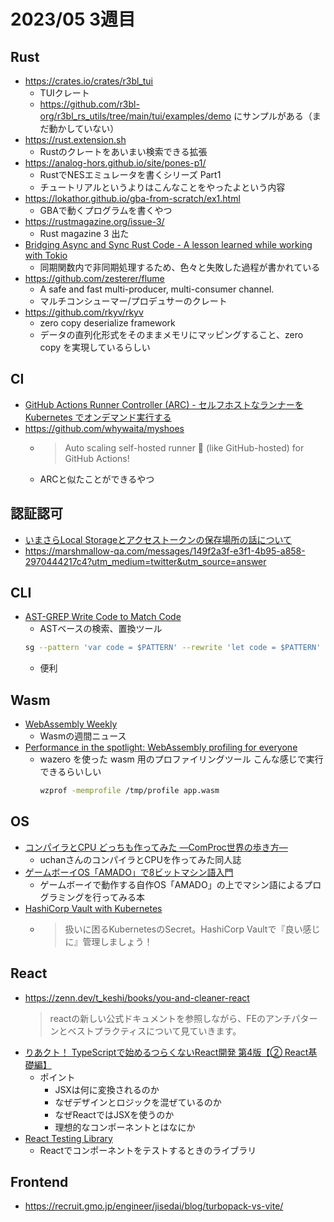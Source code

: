 # 2023/05 3週目

## Rust
- https://crates.io/crates/r3bl_tui
  - TUIクレート
  - https://github.com/r3bl-org/r3bl_rs_utils/tree/main/tui/examples/demo にサンプルがある（まだ動かしていない）
- https://rust.extension.sh
  - Rustのクレートをあいまい検索できる拡張
- https://analog-hors.github.io/site/pones-p1/
  - RustでNESエミュレータを書くシリーズ Part1
  - チュートリアルというよりはこんなことをやったよという内容
- https://lokathor.github.io/gba-from-scratch/ex1.html
  - GBAで動くプログラムを書くやつ
- https://rustmagazine.org/issue-3/
  - Rust magazine 3 出た
- [Bridging Async and Sync Rust Code - A lesson learned while working with Tokio](https://rustmagazine.org/issue-3/bridging-async-and-sync-in-rust/)
  - 同期関数内で非同期処理するため、色々と失敗した過程が書かれている
- https://github.com/zesterer/flume
  - A safe and fast multi-producer, multi-consumer channel.
  - マルチコンシューマー/プロデュサーのクレート
- https://github.com/rkyv/rkyv
  - zero copy deserialize framework
  - データの直列化形式をそのままメモリにマッピングすること、zero copy を実現しているらしい

## CI
- [GitHub Actions Runner Controller (ARC) - セルフホストなランナーを Kubernetes でオンデマンド実行する](https://developer.mamezou-tech.com/blogs/2023/05/14/github-actions-runner-controller/)
- https://github.com/whywaita/myshoes
  - > Auto scaling self-hosted runner 🏃 (like GitHub-hosted) for GitHub Actions!
  - ARCと似たことができるやつ

## 認証認可
- [いまさらLocal Storageとアクセストークンの保存場所の話について](https://qiita.com/NewGyu/items/0b3111b61405366a76c5)
- https://marshmallow-qa.com/messages/149f2a3f-e3f1-4b95-a858-2970444217c4?utm_medium=twitter&utm_source=answer

## CLI
- [AST-GREP Write Code to Match Code](https://ast-grep.github.io)
  - ASTベースの検索、置換ツール
   ```sh
   sg --pattern 'var code = $PATTERN' --rewrite 'let code = $PATTERN' -l js
   ```
  - 便利

## Wasm
- [WebAssembly Weekly](https://wasmweekly.news)
  - Wasmの週間ニュース
- [Performance in the spotlight: WebAssembly profiling for everyone](https://blog.stealthrocket.tech/performance-in-the-spotlight-webassembly-profiling-for-everyone/)
  - wazero を使った wasm 用のプロファイリングツール
    こんな感じで実行できるらいしい
    ```sh
    wzprof -memprofile /tmp/profile app.wasm
    ```

## OS
- [コンパイラとCPU どっちも作ってみた ―ComProc世界の歩き方―](https://techbookfest.org/product/eQh15DVgeLzjymN7FZdiag)
  - uchanさんのコンパイラとCPUを作ってみた同人誌
- [ゲームボーイOS「AMADO」で8ビットマシン語入門](https://techbookfest.org/product/5190959769845760?productVariantID=5090555044298752)
  - ゲームボーイで動作する自作OS「AMADO」の上でマシン語によるプログラミングを行ってみる本
- [HashiCorp Vault with Kubernetes](https://techbookfest.org/product/h2LzeQsbafQtZ74bhGqvNZ)
  - > 扱いに困るKubernetesのSecret。HashiCorp Vaultで『良い感じに』管理しましょう！

## React
- https://zenn.dev/t_keshi/books/you-and-cleaner-react
  > reactの新しい公式ドキュメントを参照しながら、FEのアンチパターンとベストプラクティスについて見ていきます。
- [りあクト！ TypeScriptで始めるつらくないReact開発 第4版【② React基礎編】](https://oukayuka.booth.pm/items/2368019)
  - ポイント
    - JSXは何に変換されるのか
    - なぜデザインとロジックを混ぜているのか
    - なぜReactではJSXを使うのか
    - 理想的なコンポーネントとはなにか
- [React Testing Library](https://testing-library.com/)
  - Reactでコンポーネントをテストするときのライブラリ

## Frontend
- https://recruit.gmo.jp/engineer/jisedai/blog/turbopack-vs-vite/
